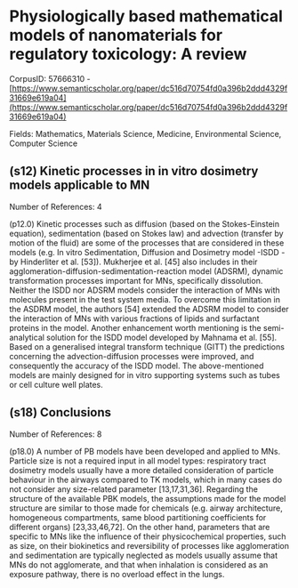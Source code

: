 # Physiologically based mathematical models of nanomaterials for regulatory toxicology: A review

CorpusID: 57666310 - [https://www.semanticscholar.org/paper/dc516d70754fd0a396b2ddd4329f31669e619a04](https://www.semanticscholar.org/paper/dc516d70754fd0a396b2ddd4329f31669e619a04)

Fields: Mathematics, Materials Science, Medicine, Environmental Science, Computer Science

## (s12) Kinetic processes in in vitro dosimetry models applicable to MN
Number of References: 4

(p12.0) Kinetic processes such as diffusion (based on the Stokes-Einstein equation), sedimentation (based on Stokes law) and advection (transfer by motion of the fluid) are some of the processes that are considered in these models (e.g. In vitro Sedimentation, Diffusion and Dosimetry model -ISDD -by Hinderliter et al. [53]). Mukherjee et al. [45] also includes in their agglomeration-diffusion-sedimentation-reaction model (ADSRM), dynamic transformation processes important for MNs, specifically dissolution. Neither the ISDD nor ADSRM models consider the interaction of MNs with molecules present in the test system media. To overcome this limitation in the ASDRM model, the authors [54] extended the ADSRM model to consider the interaction of MNs with various fractions of lipids and surfactant proteins in the model. Another enhancement worth mentioning is the semi-analytical solution for the ISDD model developed by Mahnama et al. [55]. Based on a generalised integral transform technique (GITT) the predictions concerning the advection-diffusion processes were improved, and consequently the accuracy of the ISDD model. The above-mentioned models are mainly designed for in vitro supporting systems such as tubes or cell culture well plates.
## (s18) Conclusions
Number of References: 8

(p18.0) A number of PB models have been developed and applied to MNs. Particle size is not a required input in all model types: respiratory tract dosimetry models usually have a more detailed consideration of particle behaviour in the airways compared to TK models, which in many cases do not consider any size-related parameter [13,17,31,36]. Regarding the structure of the available PBK models, the assumptions made for the model structure are similar to those made for chemicals (e.g. airway architecture, homogeneous compartments, same blood partitioning coefficients for different organs) [23,33,46,72]. On the other hand, parameters that are specific to MNs like the influence of their physicochemical properties, such as size, on their biokinetics and reversibility of processes like agglomeration and sedimentation are typically neglected as models usually assume that MNs do not agglomerate, and that when inhalation is considered as an exposure pathway, there is no overload effect in the lungs.
